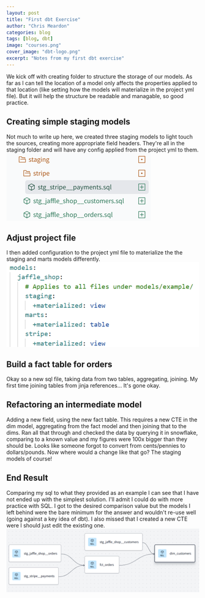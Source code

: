 ```yaml
---
layout: post
title: "First dbt Exercise"
author: "Chris Meardon"
categories: blog
tags: [blog, dbt]
image: "courses.png"
cover_image: "dbt-logo.png"
excerpt: "Notes from my first dbt exercise"
---
```


We kick off with creating folder to structure the storage of our models. As far as I can tell the location of a model only affects the properties applied to that location (like setting how the models will materialize in the project yml file). But it will help the structure be readable and managable, so good practice.

## Creating simple staging models

Not much to write up here, we created three staging models to light touch the sources, creating more appropriate field headers. They're all in the staging folder and will have any config applied from the project yml to them.
![Staging](/assets/img/staging-image.png)

## Adjust project file

I then added configuration to the project yml file to materialize the the staging and marts models differently.
![Project Config](/assets/img/project-config.png)

## Build a fact table for orders

Okay so a new sql file, taking data from two tables, aggregating, joining. My first time joining tables from jinja references... It's gone okay.

## Refactoring an intermediate model

Adding a new field, using the new fact table. This requires a new CTE in the dim model, aggregating from the fact model and then joining that to the dims. Ran all that through and checked the data by querying it in snowflake, comparing to a known value and my figures were 100x bigger than they should be. Looks like someone forgot to convert from cents/pennies to dollars/pounds. Now where would a change like that go? The staging models of course!

## End Result

Comparing my sql to what they provided as an example I can see that I have not ended up with the simplest solution. I'll admit I could do with more practice with SQL. I got to the desired comparison value but the models I left behind were the bare minimum for the answer and wouldn't re-use well (going against a key idea of dbt). I also missed that I created a new CTE were I should just edit the existing one.
![Lineage](/assets/img/example-lineage.png)
